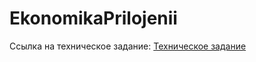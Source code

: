 # EkonomikaPrilojenii

Ссылка на техническое задание:
[Техническое задание](./Техническое%20задание.md)
